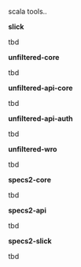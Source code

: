 
scala tools..

__slick__

tbd

__unfiltered-core__

tbd

__unfiltered-api-core__

tbd

__unfiltered-api-auth__

tbd

__unfiltered-wro__

tbd

__specs2-core__

tbd

__specs2-api__

tbd

__specs2-slick__

tbd
